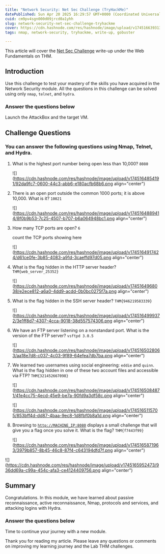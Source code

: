 ```yaml
---
title: "Network Security: Net Sec Challenge (TryHackMe)"
datePublished: Sun Apr 20 2025 16:29:57 GMT+0000 (Coordinated Universal Time)
cuid: cm9pv4sgn000d09jrcd0a1yhh
slug: network-security-net-sec-challenge-tryhackme
cover: https://cdn.hashnode.com/res/hashnode/image/upload/v1745166393135/db984bdc-b4be-40a8-be66-4ca6e52e80b5.png
tags: nmap, network-security, tryhackme, write-up, gobuster

---
```


This article will cover the [Net Sec Challenge](https://tryhackme.com/room/netsecchallenge) write-up under the Web Fundamentals on THM.

## Introduction

Use this challenge to test your mastery of the skills you have acquired in the Network Security module. All the questions in this challenge can be solved using only `nmap`, `telnet`, and `hydra`.

### Answer the questions below

Launch the AttackBox and the target VM.

## Challenge Questions

### You can answer the following questions using Nmap, Telnet, and Hydra.

1. What is the highest port number being open less than 10,000? `8080`
    
    ![](https://cdn.hashnode.com/res/hashnode/image/upload/v1745164854191/92da9fc7-0600-44c3-abb6-e180acfb68b6.png align="center")
    
2. There is an open port outside the common 1000 ports; it is above 10,000. What is it? `10021`  
    
    ![](https://cdn.hashnode.com/res/hashnode/image/upload/v1745164889414/8f0b9b53-7c25-4507-b707-b6a064948bc1.png align="center")
    
3. How many TCP ports are open? `6`  
      
    count the TCP ports showing here
    
    ![](https://cdn.hashnode.com/res/hashnode/image/upload/v1745164917424/d61ce0fe-3b85-4083-a91d-3caeffd97d05.png align="center")
    
4. What is the flag hidden in the HTTP server header? `THM{web_server_25352}`
    
    ![](https://cdn.hashnode.com/res/hashnode/image/upload/v1745164968038/e2ece812-a6a0-4dd9-acdd-0b0bc0275f7a.png align="center")
    
5. What is the flag hidden in the SSH server header? `THM{946219583339}`
    
    ![](https://cdn.hashnode.com/res/hashnode/image/upload/v1745164999372/3e1ff8d7-4307-4cca-9018-38d557574306.png align="center")
    
6. We have an FTP server listening on a nonstandard port. What is the version of the FTP server? `vsftpd 3.0.5`
    
    ![](https://cdn.hashnode.com/res/hashnode/image/upload/v1745165028063/aa18e7d8-c037-4c03-9f89-64efea7db7ba.png align="center")
    
7. We learned two usernames using social engineering: `eddie` and `quinn`. What is the flag hidden in one of these two account files and accessible via FTP? `THM{321452667098}`
    
    ![](https://cdn.hashnode.com/res/hashnode/image/upload/v1745165084871/41e4cc75-4ecd-45e9-be7a-90fd9a3df58c.png align="center")
    
    ![](https://cdn.hashnode.com/res/hashnode/image/upload/v1745165115705/853bff4d-dd87-4baa-9ec8-1d8fbf0b8a1d.png align="center")
    
8. Browsing to [`http://MACHINE_IP:8080`](http://MACHINE_IP:8080) displays a small challenge that will give you a flag once you solve it. What is the flag? `THM{f7443f99}`
    
    ![](https://cdn.hashnode.com/res/hashnode/image/upload/v1745165871963/3979b857-8b45-46c8-87f4-c643194dfd7f.png align="center")
    

![](https://cdn.hashnode.com/res/hashnode/image/upload/v1745165952473/936dd69a-c99a-454c-afa3-ce4124409756.png align="center")

## Summary

Congratulations. In this module, we have learned about passive reconnaissance, active reconnaissance, Nmap, protocols and services, and attacking logins with Hydra.

### Answer the questions below

Time to continue your journey with a new module.

Thank you for reading my article. Please leave any questions or comments on improving my learning journey and the Lab THM challenges.